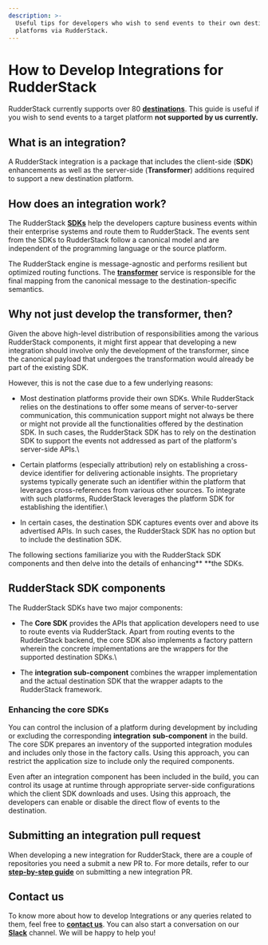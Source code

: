 ```yaml
---
description: >-
  Useful tips for developers who wish to send events to their own destination
  platforms via RudderStack.
---
```


# How to Develop Integrations for RudderStack

RudderStack currently supports over 80 [**destinations**](../../destinations/). This guide is useful if you wish to send events to a target platform **not supported by us currently.**

## What is an integration?

‌A RudderStack integration is a package that includes the client-side (**SDK**) enhancements as well as the server-side (**Transformer**) additions required to support a new destination platform. 

## How does an integration work?

The RudderStack [**SDKs**](../../stream-sources/rudderstack-sdk-integration-guides/) help the developers capture business events within their enterprise systems and route them to RudderStack. The events sent from the SDKs to RudderStack follow a canonical model and are independent of the programming language or the source platform. 

The RudderStack engine is message-agnostic and performs resilient but optimized routing functions. The [**transformer**](https://github.com/rudderlabs/rudder-transformer) service is responsible for the final mapping from the canonical message to the destination-specific semantics.

## Why not just develop the transformer, then?

Given the above high-level distribution of responsibilities among the various RudderStack components, it might first appear that developing a new integration should involve only the development of the transformer, since the canonical payload that undergoes the transformation would already be part of the existing SDK. 

However, this is not the case due to a few underlying reasons:

* Most destination platforms provide their own SDKs. While RudderStack relies on the destinations to offer some means of server-to-server communication, this communication support might not always be there or might not provide all the functionalities offered by the destination SDK. In such cases, the RudderStack SDK has to rely on the destination SDK to support the events not addressed as part of the platform's server-side APIs.\

* Certain platforms (especially attribution) rely on establishing a cross-device identifier for delivering actionable insights. The proprietary systems typically generate such an identifier within the platform that leverages cross-references from various other sources. To integrate with such platforms, RudderStack leverages the platform SDK for establishing the identifier.\

* In certain cases, the destination SDK captures events over and above its advertised APIs. In such cases, the RudderStack SDK has no option but to include the destination SDK.

‌The following sections familiarize you with the RudderStack SDK components and then delve into the details of enhancing** **the SDKs.

## RudderStack SDK components

The RudderStack SDKs have two major components‌:

* The **Core SDK** provides the APIs that application developers need to use to route events via RudderStack. Apart from routing events to the RudderStack backend, the core SDK also implements a factory pattern wherein the concrete implementations are the wrappers for the supported destination SDKs.\

* The **integration sub-component** combines the wrapper implementation and the actual destination SDK that the wrapper adapts to the RudderStack framework.

### Enhancing the core SDKs

You can control the inclusion of a platform during development by including or excluding the corresponding **integration** **sub-component** in the build. The core SDK prepares an inventory of the supported integration modules and includes only those in the factory calls. Using this approach, you can restrict the application size to include only the required components.

‌Even after an integration component has been included in the build, you can control its usage at runtime through appropriate server-side configurations which the client SDK downloads and uses. Using this approach, the developers can enable or disable the direct flow of events to the destination.

## Submitting an integration pull request

When developing a new integration for RudderStack, there are a couple of repositories you need a submit a new PR to. For more details, refer to our [**step-by-step guide**](https://docs.rudderstack.com/user-guides/how-to-guides/how-to-submit-an-integration-pull-request) on submitting a new integration PR.

## Contact us <a href="docs-internal-guid-a89efda1-7fff-16e0-53f3-fc73af7d3e3a" id="docs-internal-guid-a89efda1-7fff-16e0-53f3-fc73af7d3e3a"></a>

To know more about how to develop Integrations or any queries related to them, feel free to [**contact us**](mailto:%20docs@rudderstack.com). You can also start a conversation on our [**Slack**](https://resources.rudderstack.com/join-rudderstack-slack) channel. We will be happy to help you!
